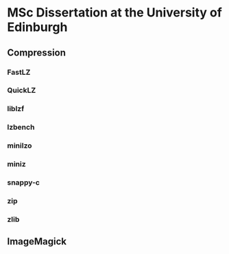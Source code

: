 # MSc Dissertation at the University of Edinburgh

## Compression
### FastLZ
### QuickLZ
### liblzf
### lzbench
### minilzo
### miniz
### snappy-c
### zip
### zlib

## ImageMagick
